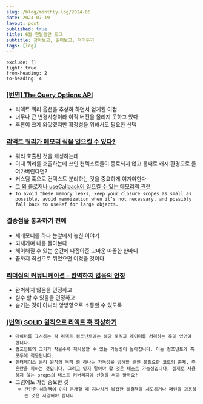 ```yaml
---
slug: /blog/monthly-log/2024-06
date: 2024-07-19
layout: post
published: true
title: 6월 한달동안 로그
subtitle: 찾아보고, 읽어보고, 적어두기
tags: [log]
---
```


```toc
exclude: []
tight: true
from-heading: 2
to-heading: 4
```

### [[번역] The Query Options API](https://velog.io/@cnsrn1874/the-query-options-api)

- 리액트 쿼리 옵션을 추상화 하면서 얻게된 이점
- 너무나 큰 변경사항이라 아직 버전을 올리지 못하고 있다
- 추론이 크게 와닿겠지만 확장성을 위해서도 필요한 선택

### [리액트 쿼리가 메모리 릭을 일으킬 수 있다?](https://schiener.io/2024-05-29/react-query-leaks)

- 쿼리 호출된 것을 캐싱하는데
- 이때 쿼리를 호출하는데 쓰인 컨텍스트들이 종료되지 않고 통째로 캐시 환경으로 들어가버린다면?
- 커스텀 훅으로 컨텍스트 분리하는 것을 중요하게 여겨야한다
- [그 외 클로저나 useCallback이 일으킬 수 있는 메모리릭 관련](https://schiener.io/2024-03-03/react-closures)
- `To avoid these memory leaks, keep your closure scopes as small as possible, avoid memoization when it’s not necessary, and possibly fall back to useRef for large objects.`

### 결승점을 통과하기 전에

- 세레모니를 하다 눈앞에서 놓친 이야기
- 되새기며 나를 돌아본다
- 헤이해질 수 있는 순간에 다잡아준 고마운 따끔한 한마디
- 끝까지 최선으로 뛰었으면 이겼을 것이다

### [리더십의 커뮤니케이션 – 완벽하지 않음의 인정](http://www.chidoo.me/index.php/2024/06/09/vulnerability-of-leadership/)

- 완벽하지 않음을 인정하고
- 실수 할 수 있음을 인정하고
- 숨기는 것이 아니라 양방향으로 소통할 수 있도록

### [(번역) SOLID 원칙으로 리액트 훅 작성하기](https://ykss.netlify.app/translation/write_solid_react_hooks/?utm_source=substack&utm_medium=email)

- `데이터를 표시하는 각 리액트 컴포넌트에는 해당 로직과 데이터를 처리하는 훅이 있어야 합니다.`
- `컴포넌트의 크기가 작을수록 재사용할 수 있는 가능성이 높아집니다. 이는 컴포넌트와 훅 모두에 적용됩니다.`
- `인터페이스 분리 원칙의 목적 중 하나는 가독성을 방해할 뿐인 불필요한 코드의 존재, 즉 혼란을 피하는 것입니다. 그리고 잊지 말아야 할 것은 테스트 가능성입니다. 실제로 사용하지 않는 props의 테스트 커버리지에 신경을 써야 할까요?`
- 그럼에도 가장 중요한 것
  - `간단한 해결책이 이미 존재할 때 지나치게 복잡한 해결책을 시도하거나 패턴을 과용하는 것은 지양해야 합니다`
